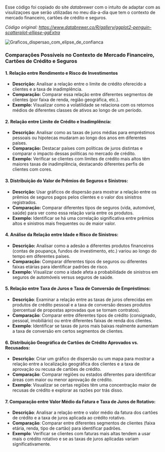 Esse código foi copiado do site *databrewer* com o intuito de adaptar com as visulizaçoes que serão utilizadas no meu dia-a-dia que tem o contexto de mercado financeiro, cartões de crédito e seguros.

*Código original:  https://www.databrewer.co/R/gallery/ggplot2-penguin-scatterplot-ellipse-ggExtra*

![Graficos_dispersao_com_elipse_de_confianca](C:/Users/g_mac/OneDrive/Documentos/00_Projetos_Compartilhados/00_Visulizalizacao_de_dados/R/Graficos_dispersao_com_elipse_de_confianca/Graficos_dispersao_com_elipse_de_confianca.png)

### Comparações Possíveis no Contexto de Mercado Financeiro, Cartões de Crédito e Seguros

#### 1. Relação entre Rendimento e Risco de Investimentos
- **Descrição:** Analisar a relação entre o limite de crédito oferecido a clientes e a taxa de inadimplência.
- **Comparação:** Comparar essa relação entre diferentes segmentos de clientes (por faixa de renda, região geográfica, etc.).
- **Exemplo:** Visualizar como a volatilidade se relaciona com os retornos médios de diferentes classes de ativos ao longo de um período.

#### 2. Relação entre Limite de Crédito e Inadimplência:
- **Descrição:** Analisar como as taxas de juros médias para empréstimos pessoais ou hipotecas mudaram ao longo dos anos em diferentes países.
- **Comparação:** Destacar países com políticas de juros distintas e comparar o impacto dessas políticas no mercado de crédito.
- **Exemplo:** Verificar se clientes com limites de crédito mais altos têm maiores taxas de inadimplência, destacando diferentes perfis de clientes com cores.

#### 3. Distribuição do Valor de Prêmios de Seguros e Sinistros:
- **Descrição:** Usar gráficos de dispersão para mostrar a relação entre os prêmios de seguros pagos pelos clientes e o valor dos sinistros registrados.
- **Comparação:** Comparar diferentes tipos de seguros (vida, automóvel, saúde) para ver como essa relação varia entre os produtos.
- **Exemplo:** Identificar se há uma correlação significativa entre prêmios altos e sinistros mais frequentes ou de maior valor.

#### 4. Análise da Relação entre Idade e Risco de Sinistros:
- **Descrição:** Analisar como a adesão a diferentes produtos financeiros (contas de poupança, fundos de investimento, etc.) variou ao longo do tempo em diferentes países.
- **Comparação:** Comparar diferentes tipos de seguros ou diferentes faixas etárias para identificar padrões de risco.
- **Exemplo:** Visualizar como a idade afeta a probabilidade de sinistros em seguros de automóveis versus seguros de saúde.

#### 5. Relação entre Taxa de Juros e Taxa de Conversão de Empréstimos:
- **Descrição**: Examinar a relação entre as taxas de juros oferecidas em produtos de crédito pessoal e a taxa de conversão desses produtos (percentual de propostas aprovadas que se tornam contratos).
- **Comparação**: Comparar entre diferentes tipos de crédito (consignado, pessoal, imobiliário) ou entre diferentes faixas de renda dos clientes.
- **Exemplo**: Identificar se taxas de juros mais baixas realmente aumentam a taxa de conversão em certos segmentos de clientes.

#### 6. Distribuição Geográfica de Cartões de Crédito Aprovados vs. Recusados:
- **Descrição**: Criar um gráfico de dispersão ou um mapa para mostrar a relação entre a localização geográfica dos clientes e a taxa de aprovação ou recusa de cartões de crédito.
- **Comparação**: Comparar regiões ou estados diferentes para identificar áreas com maior ou menor aprovação de crédito.
- **Exemplo**: Visualizar se certas regiões têm uma concentração maior de recusas de crédito e explorar as razões por trás disso.

#### 7. Comparação entre Valor Médio da Fatura e Taxa de Juros de Rotativo:
- **Descrição**: Analisar a relação entre o valor médio da fatura dos cartões de crédito e a taxa de juros aplicada ao crédito rotativo.
- **Comparação**: Comparar entre diferentes segmentos de clientes (faixa etária, renda, tipo de cartão) para identificar padrões.
- **Exemplo**: Verificar se clientes com faturas mais altas tendem a usar mais o crédito rotativo e se as taxas de juros aplicadas variam significativamente.
 
 
